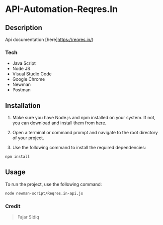 # API-Automation-Reqres.In

## Description

Api documentation 
[here]https://reqres.in/)

### Tech

- Java Script
- Node JS
- Visual Studio Code
- Google Chrome 
- Newman
- Postman

## Installation

1. Make sure you have Node.js and npm installed on your system. If not, you can download and install them from [here](https://nodejs.org/).

2. Open a terminal or command prompt and navigate to the root directory of your project.

3. Use the following command to install the required dependencies:

```bash
npm install
```

## Usage
To run the project, use the following command:

```bash
node newman-script/Reqres.in-api.js
```
### Credit

>  Fajar Sidiq
